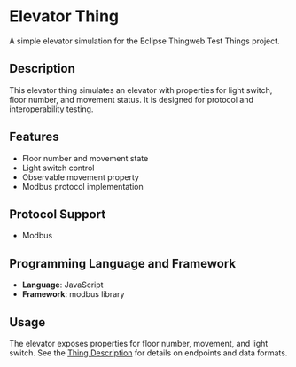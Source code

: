 # Elevator Thing

A simple elevator simulation for the Eclipse Thingweb Test Things project.

## Description

This elevator thing simulates an elevator with properties for light switch, floor number, and movement status. It is designed for protocol and interoperability testing.

## Features

-   Floor number and movement state
-   Light switch control
-   Observable movement property
-   Modbus protocol implementation

## Protocol Support

-   Modbus

## Programming Language and Framework

-   **Language**: JavaScript
-   **Framework**: modbus library

## Usage

The elevator exposes properties for floor number, movement, and light switch. See the [Thing Description](modbus+tcp://localhost:3179/1) for details on endpoints and data formats. 